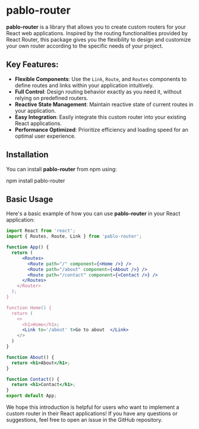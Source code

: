 # pablo-router

**pablo-router** is a library that allows you to create custom routers for your React web applications. Inspired by the routing functionalities provided by React Router, this package gives you the flexibility to design and customize your own router according to the specific needs of your project.

## Key Features:

- **Flexible Components**: Use the `Link`, `Route`, and `Routes` components to define routes and links within your application intuitively.
- **Full Control**: Design routing behavior exactly as you need it, without relying on predefined routers.
- **Reactive State Management**: Maintain reactive state of current routes in your application.
- **Easy Integration**: Easily integrate this custom router into your existing React applications.
- **Performance Optimized**: Prioritize efficiency and loading speed for an optimal user experience.

## Installation

You can install **pablo-router** from npm using:

npm install pablo-router


## Basic Usage

Here's a basic example of how you can use **pablo-router** in your React application:

```jsx
import React from 'react';
import { Routes, Route, Link } from 'pablo-router';

function App() {
  return (
      <Routes>
        <Route path="/" component={<Home />} />
        <Route path="/about" component={<About />} />
        <Route path="/contact" component={<Contact />} />
      </Routes>
    </Router>
  );
}

function Home() {
  return (
    <>
      <h1>Home</h1>;
      <Link to='/about' t>Go to about  </Link>
    </>
  )
}

function About() {
  return <h1>About</h1>;
}

function Contact() {
  return <h1>Contact</h1>;
}
export default App;
```
We hope this introduction is helpful for users who want to implement a custom router in their React applications! If you have any questions or suggestions, feel free to open an issue in the GitHub repository.
